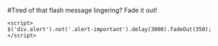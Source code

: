 #Tired of that flash message lingering? Fade it out!
```
<script>
$('div.alert').not('.alert-important').delay(3000).fadeOut(350);
</script>
```

